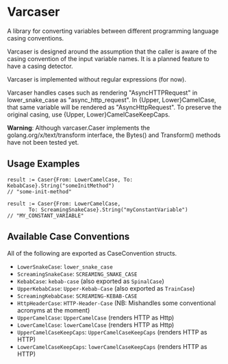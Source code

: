 Varcaser
========

A library for converting variables between different programming language casing
conventions.

Varcaser is designed around the assumption that the caller is aware of the casing
convention of the input variable names. It is a planned feature to have a casing
detector.

Varcaser is implemented without regular expressions (for now).

Varcaser handles cases such as rendering "AsyncHTTPRequest" in lower_snake_case
as "async_http_request". In {Upper, Lower}CamelCase, that same variable will be
rendered as "AsyncHttpRequest". To preserve the original casing, use
{Upper, Lower}CamelCaseKeepCaps.

**Warning**: Although varcaser.Caser implements the golang.org/x/text/transform
  interface, the Bytes() and Transform() methods have not been tested yet.

Usage Examples
--------------
```
result := Caser{From: LowerCamelCase, To: KebabCase}.String("someInitMethod")
// "some-init-method"

result := Caser{From: LowerCamelCase,
       To: ScreamingSnakeCase}.String("myConstantVariable")
// "MY_CONSTANT_VARIABLE"
```

Available Case Conventions
--------------------------

All of the following are exported as CaseConvention structs.

* `LowerSnakeCase`: `lower_snake_case`
* `ScreamingSnakeCase`: `SCREAMING_SNAKE_CASE`
* `KebabCase`: `kebab-case`  (also exported as `SpinalCase`)
* `UpperKebabCase`: `Upper-Kebab-Case` (also exported as `TrainCase`)
* `ScreamingKebabCase`: `SCREAMING-KEBAB-CASE`
* `HttpHeaderCase`: `HTTP-Header-Case`  (NB: Mishandles some conventional acronyms at the moment)
* `UpperCamelCase`: `UpperCamelCase`  (renders HTTP as Http)
* `LowerCamelCase`: `lowerCamelCase`  (renders HTTP as Http)
* `UpperCamelCaseKeepCaps`: `UpperCamelCaseKeepCaps` (renders HTTP as HTTP)
* `LowerCamelCaseKeepCaps`: `lowerCamelCaseKeepCaps` (renders HTTP as HTTP)
